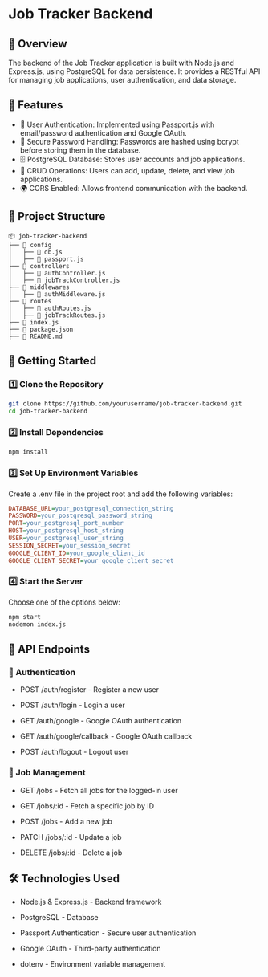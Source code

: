 # Job Tracker Backend

## 📌 Overview

The backend of the Job Tracker application is built with Node.js and Express.js, using PostgreSQL for data persistence. It provides a RESTful API for managing job applications, user authentication, and data storage.

## 🚀 Features
* 🔐 User Authentication: Implemented using Passport.js with email/password authentication and Google OAuth.
* 🔑 Secure Password Handling: Passwords are hashed using bcrypt before storing them in the database.
* 🗄 PostgreSQL Database: Stores user accounts and job applications.
* 📑 CRUD Operations: Users can add, update, delete, and view job applications.
* 🌍 CORS Enabled: Allows frontend communication with the backend.

## 📂 Project Structure
```
📦 job-tracker-backend
├── 📁 config
│   ├── 📄 db.js
│   ├── 📄 passport.js
├── 📁 controllers
│   ├── 📄 authController.js
│   ├── 📄 jobTrackController.js
├── 📁 middlewares
│   ├── 📄 authMiddleware.js
├── 📁 routes
│   ├── 📄 authRoutes.js
│   ├── 📄 jobTrackRoutes.js
├── 📄 index.js
├── 📄 package.json
├── 📄 README.md
```

## 🚀 Getting Started

### 1️⃣ Clone the Repository
```bash
git clone https://github.com/yourusername/job-tracker-backend.git
cd job-tracker-backend
```
### 2️⃣ Install Dependencies
```bash
npm install
```
### 3️⃣ Set Up Environment Variables
Create a .env file in the project root and add the following variables:

```ini
DATABASE_URL=your_postgresql_connection_string
PASSWORD=your_postgresql_password_string
PORT=your_postgresql_port_number
HOST=your_postgresql_host_string
USER=your_postgresql_user_string
SESSION_SECRET=your_session_secret
GOOGLE_CLIENT_ID=your_google_client_id
GOOGLE_CLIENT_SECRET=your_google_client_secret
```
### 4️⃣ Start the Server
Choose one of the options below:
```bash
npm start
nodemon index.js
```
## 📌 API Endpoints

### 🔐 Authentication

* POST /auth/register - Register a new user

* POST /auth/login - Login a user

* GET /auth/google - Google OAuth authentication

* GET /auth/google/callback - Google OAuth callback

* POST /auth/logout - Logout user

### 📂 Job Management

* GET /jobs - Fetch all jobs for the logged-in user

* GET /jobs/:id - Fetch a specific job by ID

* POST /jobs - Add a new job

* PATCH /jobs/:id - Update a job

* DELETE /jobs/:id - Delete a job

## 🛠 Technologies Used

* Node.js & Express.js - Backend framework

* PostgreSQL - Database

* Passport Authentication - Secure user authentication

* Google OAuth - Third-party authentication

* dotenv - Environment variable management